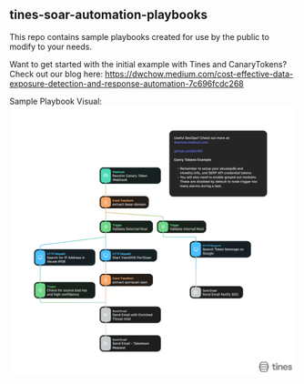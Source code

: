 ## tines-soar-automation-playbooks

This repo contains sample playbooks created for use by the public to modify to your needs. 

Want to get started with the initial example with Tines and CanaryTokens? Check out our blog here: https://dwchow.medium.com/cost-effective-data-exposure-detection-and-response-automation-7c696fcdc268


Sample Playbook Visual:
![enter image description here](https://github.com/dc401/tines-soar-automation-playbooks/blob/main/Canary%20Token%20Detection%20and%20Enrichment-storyboard.png?raw=true)
